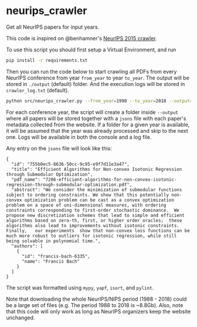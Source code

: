 # neurips_crawler

Get all NeurIPS papers for input years.

This code is inspired on @benhamner's [NeurIPS 2015 crawler](https://github.com/benhamner/nips-2015-papers).

To use this script you should first setup a Virtual Environment, and run

```bash
pip install -r requirements.txt
```

Then you can run the code below to start crawling all PDFs from every NeurIPS conference from year `from_year` to year `to_year`. The output will be stored in `./output` (default) folder. And the execution logs will be stored in `crawler_log.txt` (default).

```bash
python src/neurips_crawler.py --from_year=1998 --to_year=2018 --output=./output/ --log=./crawler_log.txt
```

For each conference year, the script will create a folder inside `--output` where all papers will be stored together with a `jsons` file with each paper's metadata collected from the website. If a folder for a given year is available, it will be assumed that the year was already processed and skip to the next one. Logs will be available in both the console and a log file.

Any entry on the `jsons` file will look like this:

```
{
  "id": "755b0ec5-8636-50cc-9c95-e9f7d11e3a47",
  "title": "Efficient Algorithms for Non-convex Isotonic Regression through Submodular Optimization",
  "pdf_name": "7286-efficient-algorithms-for-non-convex-isotonic-regression-through-submodular-optimization.pdf",
  "abstract": "We consider the minimization of submodular functions subject to ordering constraints. We show that this potentially non-convex optimization problem can be cast as a convex optimization problem on a space of uni-dimensional measures, with ordering constraints corresponding to first-order stochastic dominance.  We propose new discretization schemes that lead to simple and efficient algorithms based on zero-th, first, or higher order oracles;  these algorithms also lead to improvements without isotonic constraints. Finally,   our experiments  show that non-convex loss functions can be much more robust to outliers for isotonic regression, while still being solvable in polynomial time.",
  "authors": [
    {
      "id": "francis-bach-6335",
      "name": "Francis Bach"
    }
  ]
}
```


The script was formatted using `mypy`, `yapf`, `isort`, and `pylint`.

Note that downloading the whole NeurIPS/NIPS period (1988 - 2018) could be a large set of files (e.g. The period 1988 to 2018 is ~8.8Gb). Also, note that this code will only work as long as NeurIPS organizers keep the website unchanged.
